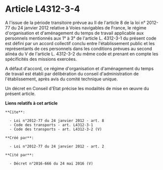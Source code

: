 # Article L4312-3-4

A l'issue de la période transitoire prévue au II de l'article 8 de la loi n° 2012-77 du 24 janvier 2012 relative à Voies
navigables de France, le régime d'organisation et d'aménagement du temps de travail applicable aux personnels mentionnés aux
1° à 3° de l'article L. 4312-3-1 du présent code est défini par un accord collectif conclu entre l'établissement public et
les représentants de ces personnels dans les conditions prévues au second alinéa du V de l'article L. 4312-3-2 du même code
et prenant en compte les spécificités des missions exercées. 

A défaut d'accord, ce régime d'organisation et d'aménagement du temps de travail est établi par délibération du conseil
d'administration de l'établissement, après avis du comité technique unique. 

Un décret en Conseil d'Etat précise les modalités de mise en œuvre du présent article.

**Liens relatifs à cet article**

	**Cite**:

	  - Loi n°2012-77 du 24 janvier 2012 - art. 8
	  - Code des transports - art. L4312-3-1
	  - Code des transports - art. L4312-3-2 (V)

	**Créé par**:

	  - Loi n°2012-77 du 24 janvier 2012 - art. 2

	**Cité par**:

	  - Décret n°2016-666 du 24 mai 2016 (V)

